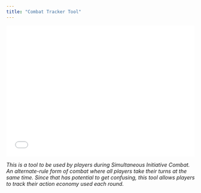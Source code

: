 ```yaml
---
title: "Combat Tracker Tool"
---
```


<iframe width="100%" height="350" src="//jsfiddle.net/jakeabetes/wosazbth/17/embedded/result/dark/"  frameborder="0"></iframe>

*This is a tool to be used by players during Simultaneous Initiative Combat. An alternate-rule form of combat where all players take their turns at the same time. Since that has potential to get confusing, this tool allows players to track their action economy used each round.*
